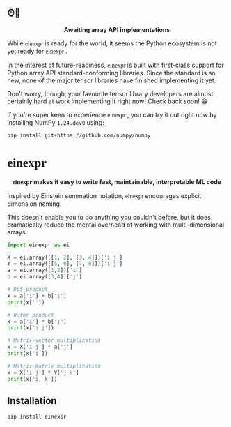<h2 align="left"> ⌚︎👀 </h2>
<p align="center">
    <b>Awaiting array API implementations</b>
</p>


While <font face = "Monaco"> einexpr </font> is ready for the world, it seems the Python ecosystem is not yet ready for <font face = "Monaco"> einexpr </font>.

In the interest of future-readiness, <font face = "Monaco"> einexpr </font> is built with first-class support for Python array API standard-conforming libraries. Since the standard is so new, none of the major tensor libraries have finished implementing it yet.

Don't worry, though; your favourite tensor library developers are almost certainly hard at work implementing it right now! Check back soon! 😁

If you're super keen to experience <font face = "Monaco"> einexpr </font>, you can try it out right now by installing NumPy `1.24.dev0` using:

```bash
pip install git+https://github.com/numpy/numpy
```

<h1 align="left"> <font face = "Monaco"> einexpr </font> </h1>

<p align="center">
    <b> <font face = "Monaco"> einexpr </font> makes it easy to write fast, maintainable, interpretable ML code </b>
</p>

Inspired by Einstein summation notation, <font face = "Monaco"> einexpr </font> encourages explicit dimension naming.

This doesn't enable you to do anything you couldn't before, but it does dramatically reduce the mental overhead of working with multi-dimensional arrays.

```python
import einexpr as ei

X = ei.array([[1, 2], [3, 4]])['i j']
Y = ei.array([[5, 6], [7, 8]])['i j']
a = ei.array([1,2])['i']
b = ei.array([3,4])['j']

# Dot product
x = a['i'] + b['i']
print(x[''])

# Outer product
x = a['i'] * b['j']
print(x['i j'])

# Matrix-vector multiplication
x = X['i j'] * a['j']
print(x['i'])

# Matrix-matrix multiplication
x = X['i j'] * Y['j k']
print(x['i, k'])
```

## Installation

```bash
pip install einexpr
```